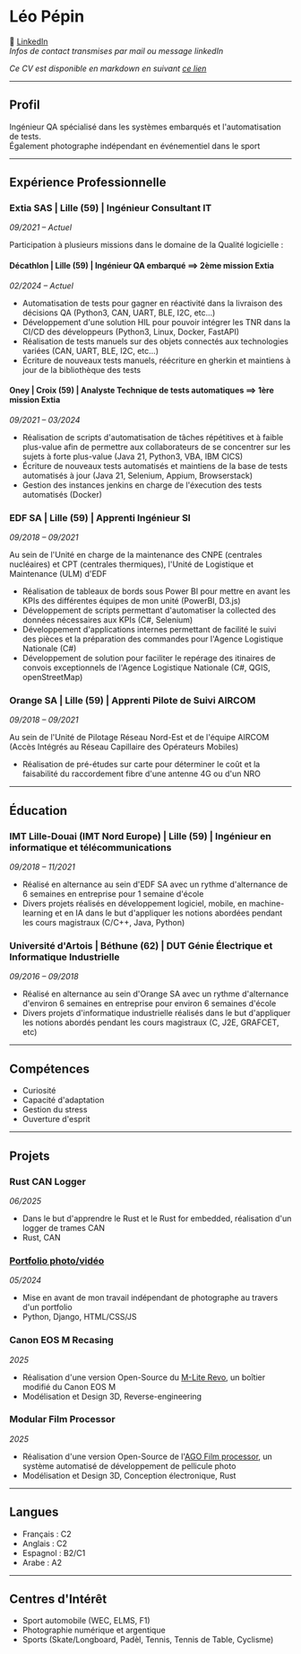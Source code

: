 # Léo Pépin

🔗 [LinkedIn](https://linkedin.com/in/pepin-leo)  
*Infos de contact transmises par mail ou message linkedIn*  
  
*Ce CV est disponible en markdown en suivant [ce lien](https://github.com/leo-pep/curriculum-vitae/blob/main/curriculum-french.md)*

---

## Profil

Ingénieur QA spécialisé dans les systèmes embarqués et l'automatisation de tests.  
Également photographe indépendant en événementiel dans le sport

---

## Expérience Professionnelle  

### Extia SAS | Lille (59) | Ingénieur Consultant IT  
*09/2021 – Actuel*  

Participation à plusieurs missions dans le domaine de la Qualité logicielle :  

#### Décathlon | Lille (59) | Ingénieur QA embarqué ==> 2ème mission Extia  
*02/2024 – Actuel*  
- Automatisation de tests pour gagner en réactivité dans la livraison des décisions QA (Python3, CAN, UART, BLE, I2C, etc...)  
- Développement d'une solution HIL pour pouvoir intégrer les TNR dans la CI/CD des développeurs (Python3, Linux, Docker, FastAPI)  
- Réalisation de tests manuels sur des objets connectés aux technologies variées (CAN, UART, BLE, I2C, etc...)  
- Écriture de nouveaux tests manuels, réécriture en gherkin et maintiens à jour de la bibliothèque des tests  

#### Oney | Croix (59) | Analyste Technique de tests automatiques ==> 1ère mission Extia  
*09/2021 – 03/2024*  
- Réalisation de scripts d'automatisation de tâches répétitives et à faible plus-value afin de permettre aux collaborateurs de se concentrer sur les sujets à forte plus-value (Java 21, Python3, VBA, IBM CICS)  
- Écriture de nouveaux tests automatisés et maintiens de la base de tests automatisés à jour (Java 21, Selenium, Appium, Browserstack)  
- Gestion des instances jenkins en charge de l'éxecution des tests automatisés (Docker)  

### EDF SA | Lille (59) | Apprenti Ingénieur SI  
*09/2018 – 09/2021*  

Au sein de l'Unité en charge de la maintenance des CNPE (centrales nucléaires) et CPT (centrales thermiques), l'Unité de Logistique et Maintenance (ULM) d'EDF  

- Réalisation de tableaux de bords sous Power BI pour mettre en avant les KPIs des différentes équipes de mon unité (PowerBI, D3.js)  
- Développement de scripts permettant d'automatiser la collected des données nécessaires aux KPIs (C#, Selenium)  
- Développement d'applications internes permettant de facilité le suivi des pièces et la préparation des commandes pour l'Agence Logistique Nationale (C#)  
- Développement de solution pour faciliter le repérage des itinaires de convois exceptionnels de l'Agence Logistique Nationale (C#, QGIS, openStreetMap)  

### Orange SA | Lille (59) | Apprenti Pilote de Suivi AIRCOM  
*09/2018 – 09/2021*  

Au sein de l'Unité de Pilotage Réseau Nord-Est et de l'équipe AIRCOM (Accès Intégrés au Réseau Capillaire des Opérateurs Mobiles)  

- Réalisation de pré-études sur carte pour déterminer le coût et la faisabilité du raccordement fibre d'une antenne 4G ou d'un NRO  

---

## Éducation

### IMT Lille-Douai (IMT Nord Europe) | Lille (59) | Ingénieur en informatique et télécommunications  
*09/2018 – 11/2021*  

- Réalisé en alternance au sein d'EDF SA avec un rythme d'alternance de 6 semaines en entreprise pour 1 semaine d'école  
- Divers projets réalisés en développement logiciel, mobile, en machine-learning et en IA dans le but d'appliquer les notions abordées pendant les cours magistraux (C/C++, Java, Python)  

### Université d'Artois | Béthune (62) | DUT Génie Électrique et Informatique Industrielle  
*09/2016 – 09/2018*  

- Réalisé en alternance au sein d'Orange SA avec un rythme d'alternance d'environ 6 semaines en entreprise pour environ 6 semaines d'école  
- Divers projets d'informatique industrielle réalisés dans le but d'appliquer les notions abordés pendant les cours magistraux (C, J2E, GRAFCET, etc)  

---

## Compétences

- Curiosité
- Capacité d'adaptation
- Gestion du stress
- Ouverture d'esprit

---

## Projets

### Rust CAN Logger
*06/2025*

- Dans le but d'apprendre le Rust et le Rust for embedded, réalisation d'un logger de trames CAN
- Rust, CAN

### [Portfolio photo/vidéo](https://www.lelopepics.com)
*05/2024*

- Mise en avant de mon travail indépendant de photographe au travers d'un portfolio
- Python, Django, HTML/CSS/JS

### Canon EOS M Recasing
*2025*

- Réalisation d'une version Open-Source du [M-Lite Revo](https://filmatura.com/products/m-lite-revo), un boîtier modifié du Canon EOS M
- Modélisation et Design 3D, Reverse-engineering

### Modular Film Processor
*2025*

- Réalisation d'une version Open-Source de l'[AGO Film processor](https://www.vintagevisual.eu/ago-film-processor/), un système automatisé de développement de pellicule photo
- Modélisation et Design 3D, Conception électronique, Rust

---

## Langues

- Français : C2
- Anglais : C2
- Espagnol : B2/C1
- Arabe : A2

---

## Centres d'Intérêt

- Sport automobile (WEC, ELMS, F1)
- Photographie numérique et argentique
- Sports (Skate/Longboard, Padèl, Tennis, Tennis de Table, Cyclisme)
